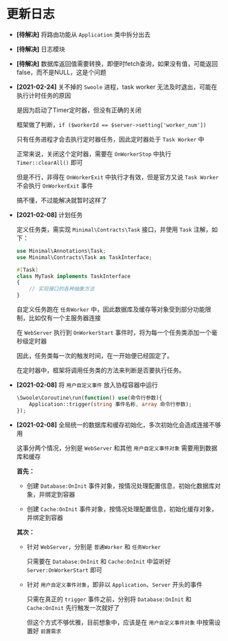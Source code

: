 # 更新日志

+ **[待解决]** 将路由功能从 `Application` 类中拆分出去

+ **[待解决]** 日志模块

+ **[待解决]** 数据库返回值需要转换，即便时fetch查询，如果没有值，可能返回false，而不是NULL，这是个问题

+ **[2021-02-24]** 关不掉的 `Swoole` 进程，task worker 无法及时退出，可能在执行计时任务的原因

    是因为启动了Timer定时器，但没有正确的关闭

    框架做了判断，`if ($workerId == $server->setting['worker_num']) `

    只有任务进程才会去执行定时器任务，因此定时器处于 `Task Worker` 中

    正常来说，关闭这个定时器，需要在 `OnWorkerStop` 中执行 `Timer::clearAll()` 即可

    但是不行，非得在 `OnWorkerExit` 中执行才有效，但是官方又说 `Task Worker` 不会执行 `OnWorkerExit` 事件

    搞不懂，不过能解决就暂时这样了

+ **[2021-02-08]** 计划任务

    定义任务类，需实现 `Minimal\Contracts\Task` 接口，并使用 `Task` 注解，如下：
    ```php
    use Minimal\Annotations\Task;
    use Minimal\Contracts\Task as TaskInterface;

    #[Task]
    class MyTask implements TaskInterface
    {
        // 实现接口的各种抽象方法
    }
    ```

    自定义任务跑在 `任务Worker` 中，因此数据库及缓存等对象受到部分功能限制，比如仅有一个主服务器连接

    在 `WebServer` 执行到 `OnWorkerStart` 事件时，将为每一个任务类添加一个毫秒级定时器

    因此，任务类每一次的触发时间，在一开始便已经固定了。

    在定时器中，框架将调用任务类的方法来判断是否要执行任务。

+ **[2021-02-08]** 将 `用户自定义事件` 放入协程容器中运行

    ```php
    \Swoole\Coroutine\run(function() use(命令行参数){
        Application::trigger(string 事件名称, array 命令行参数);
    });
    ```

+ **[2021-02-08]** 全局统一的数据库和缓存初始化，多次初始化会造成连接不够用

    这事分两个情况，分别是 `WebServer` 和其他 `用户自定义事件对象` 需要用到数据库和缓存

    **首先：**

    - 创建 `Database:OnInit` 事件对象，按情况处理配置信息，初始化数据库对象，并绑定到容器

    - 创建 `Cache:OnInit` 事件对象，按情况处理配置信息，初始化缓存对象，并绑定到容器

  **其次：**

    - 针对 `WebServer`，分别是 `普通Worker` 和 `任务Worker`

        只需要在 `Database:OnInit` 和 `Cache:OnInit` 中监听好 `Server:OnWorkerStart` 即可

    - 针对 `用户自定义事件对象`，即非以 `Application`、`Server` 开头的事件

        只需在真正的 `trigger` 事件之前，分别将 `Database:OnInit` 和 `Cache:OnInit` 先行触发一次就好了

        但这个方式不够优雅，目前想象中，应该是在 `用户自定义事件对象` 中按需设置好 `前置需求`

